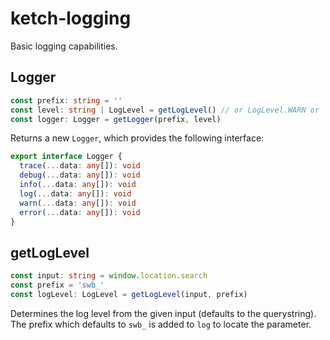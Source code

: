 # ketch-logging

Basic logging capabilities.

## Logger

```typescript
const prefix: string = ''
const level: string | LogLevel = getLogLevel() // or LogLevel.WARN or 'warn' (default level)
const logger: Logger = getLogger(prefix, level)
```

Returns a new `Logger`, which provides the following interface:

```typescript
export interface Logger {
  trace(...data: any[]): void
  debug(...data: any[]): void
  info(...data: any[]): void
  log(...data: any[]): void
  warn(...data: any[]): void
  error(...data: any[]): void
}
```

## getLogLevel

```typescript
const input: string = window.location.search
const prefix = 'swb_'
const logLevel: LogLevel = getLogLevel(input, prefix)
```

Determines the log level from the given input (defaults to the querystring). The prefix which
defaults to `swb_` is added to `log` to locate the parameter.
